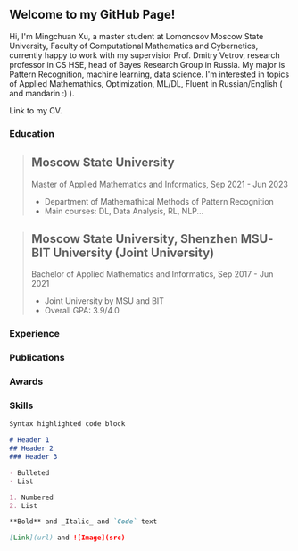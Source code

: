 ## Welcome to my GitHub Page!  

Hi, I'm Mingchuan Xu, a master student at Lomonosov Moscow State University, Faculty of Computational Mathematics and Cybernetics, currently happy to work with my supervisior Prof. Dmitry Vetrov, research professor in CS HSE, head of Bayes Research Group in Russia. My major is Pattern Recognition, machine learning, data science. I'm interested in topics of Applied Mathemathics, Optimization, ML/DL, Fluent in Russian/English ( and mandarin :) ).  

Link to my CV.

### Education
> ## Moscow State University
> Master of Applied Mathematics and Informatics, Sep 2021 - Jun 2023
> - Department of Mathemathical Methods of Pattern Recognition
> - Main courses: DL, Data Analysis, RL, NLP...

> ## Moscow State University, Shenzhen MSU‐BIT University (Joint University)
> Bachelor of Applied Mathematics and Informatics, Sep 2017 - Jun 2021  
> - Joint University by MSU and BIT
> - Overall GPA: 3.9/4.0  



### Experience  

### Publications

### Awards

### Skills

```markdown
Syntax highlighted code block

# Header 1
## Header 2
### Header 3

- Bulleted
- List

1. Numbered
2. List

**Bold** and _Italic_ and `Code` text

[Link](url) and ![Image](src)
```
